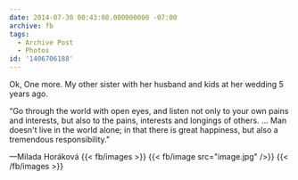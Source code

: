 ```yaml
---
date: 2014-07-30 00:43:08.000000000 -07:00
archive: fb
tags: 
  - Archive Post
  - Photos
id: '1406706188'
---
```


Ok, One more. My other sister with her husband and kids at her wedding 5 years ago.

“Go through the world with open eyes, and listen not only to your own pains and interests, but also to the pains, interests and longings of others. … Man doesn't live in the world alone; in that there is great happiness, but also a tremendous responsibility."

—Milada Horáková
{{< fb/images >}}
{{< fb/image src="image.jpg" />}}
{{< /fb/images >}}
